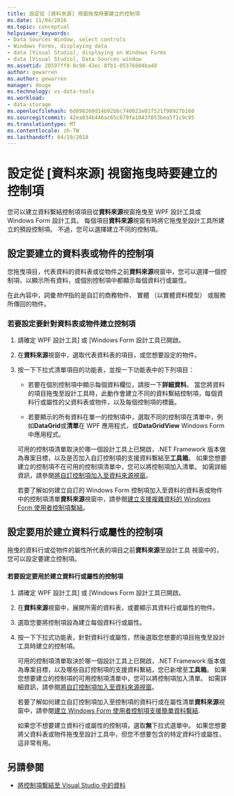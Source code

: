 ```yaml
---
title: 設定從 [資料來源] 視窗拖曳時要建立的控制項
ms.date: 11/04/2016
ms.topic: conceptual
helpviewer_keywords:
- Data Sources Window, select controls
- Windows Forms, displaying data
- data [Visual Studio], displaying on Windows Forms
- data [Visual Studio], Data Sources window
ms.assetid: 20597ff8-0c98-43ec-8fb1-05376804ba48
author: gewarren
ms.author: gewarren
manager: douge
ms.technology: vs-data-tools
ms.workload:
- data-storage
ms.openlocfilehash: 6d898260d14b92bbc740023e01f521f98927b160
ms.sourcegitcommit: 42ea834b446ac65c679fa1043f853bea5f1c9c95
ms.translationtype: MT
ms.contentlocale: zh-TW
ms.lasthandoff: 04/19/2018
---
```

# <a name="set-the-control-to-be-created-when-dragging-from-the-data-sources-window"></a>設定從 [資料來源] 視窗拖曳時要建立的控制項
您可以建立資料繫結控制項項目從**資料來源**視窗拖曳至 WPF 設計工具或 Windows Form 設計工具。 每個項目**資料來源**視窗有時將它拖曳至設計工具所建立的預設控制項。 不過，您可以選擇建立不同的控制項。

## <a name="set-the-controls-to-be-created-for-data-tables-or-objects"></a>設定要建立的資料表或物件的控制項
您拖曳項目，代表資料的資料表或從物件之前**資料來源**視窗中，您可以選擇一個控制項，以顯示所有資料，或個別控制項中都顯示每個資料行或屬性。

在此內容中，詞彙*物件*指的是自訂的商務物件、 實體 （以實體資料模型） 或服務所傳回的物件。

### <a name="to-set-the-controls-to-be-created-for-data-tables-or-objects"></a>若要設定要針對資料表或物件建立控制項

1.  請確定 WPF 設計工具] 或 [Windows Form 設計工具已開啟。

2.  在**資料來源**視窗中，選取代表資料表的項目，或您想要設定的物件。

3.  按一下下拉式清單項目的功能表，並按一下功能表中的下列項目：

    -   若要在個別控制項中顯示每個資料欄位，請按一下**詳細資料**。 當您將資料的項目拖曳至設計工具時，此動作會建立不同的資料繫結控制項，每個資料行或屬性的父資料表或物件，以及每個控制項的標籤。

    -   若要顯示的所有資料在單一的控制項中，選取不同的控制項在清單中，例如**DataGrid**或**清單**在 WPF 應用程式，或**DataGridView** Windows Form 中應用程式。

    可用的控制項清單取決於哪一個設計工具上已開啟，.NET Framework 版本做為專案目標，以及是否加入自訂控制項的支援資料繫結至**工具箱**。 如果您想要建立的控制項不在可用的控制項清單中，您可以將控制項加入清單。 如需詳細資訊，請參閱[將自訂控制項加入至資料來源視窗](../data-tools/add-custom-controls-to-the-data-sources-window.md)。

    若要了解如何建立自訂的 Windows Form 控制項加入至資料的資料表或物件中的控制項清單**資料來源**視窗中，請參閱[建立支援複雜資料的 Windows Form 使用者控制項繫結](../data-tools/create-a-windows-forms-user-control-that-supports-complex-data-binding.md)。

## <a name="set-the-controls-to-be-created-for-data-columns-or-properties"></a>設定要用於建立資料行或屬性的控制項
拖曳的資料行或從物件的屬性所代表的項目之前**資料來源**至設計工具 視窗中的，您可以設定要建立控制項。

#### <a name="to-set-the-controls-to-be-created-for-columns-or-properties"></a>若要設定要用於建立資料行或屬性的控制項

1.  請確定 WPF 設計工具] 或 [Windows Form 設計工具已開啟。

2.  在**資料來源**視窗中，展開所需的資料表，或要顯示其資料行或屬性的物件。

3.  選取您要將控制項設為建立每個資料行或屬性。

4.  按一下下拉式功能表，針對資料行或屬性，然後選取您想要的項目拖曳至設計工具時建立的控制項。

     可用的控制項清單取決於哪一個設計工具上已開啟，.NET Framework 版本做為專案目標，以及哪些自訂控制項的支援資料繫結，您已新增至**工具箱**。 如果您想要建立的控制項的可用控制項清單中，您可以將控制項加入清單。 如需詳細資訊，請參閱[將自訂控制項加入至資料來源視窗](../data-tools/add-custom-controls-to-the-data-sources-window.md)。

     若要了解如何建立自訂控制項加入至控制項的資料行或在屬性清單**資料來源**視窗中，請參閱[建立 Windows Form 使用者控制項支援簡單資料繫結](../data-tools/create-a-windows-forms-user-control-that-supports-simple-data-binding.md).

     如果您不想要建立資料行或屬性的控制項，選取**無**下拉式選單中。 如果您想要將父資料表或物件拖曳至設計工具中，但您不想要包含的特定資料行或屬性，這非常有用。

## <a name="see-also"></a>另請參閱

- [將控制項繫結至 Visual Studio 中的資料](../data-tools/bind-controls-to-data-in-visual-studio.md)